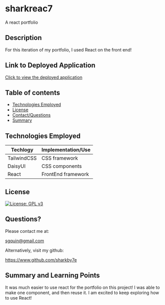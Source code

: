 # sharkreac7

A react portfolio

## Description

For this iteration of my portfolio, I used React on the front end!

## Link to Deployed Application

[Click to view the deployed application](https://sharkby7e.github.io/sharkreac7/)


## Table of contents

- [Technologies Employed](#technologies-employed)
- [License](#license)
- [Contact/Questions](#questions)
- [Summary](#summary-and-learning-points)

## Technologies Employed

| Techlogy    | Implementation/Use |
| ----------- | ------------------ |
| TailwindCSS | CSS framework      |
| DaisyUI     | CSS components     |
| React       | FrontEnd framework |

## License

[![License: GPL v3](https://img.shields.io/badge/License-GPLv3-blue.svg)](https://www.gnu.org/licenses/gpl-3.0)

## Questions?

Please contact me at:

sgquin@gmail.com

Alternatively, visit my github:

https://www.github.com/sharkby7e

## Summary and Learning Points
It was much easier to use react for the portfolio on this project! I was able to make one component, 
and then reuse it. I am excited to keep exploring how to use React!
